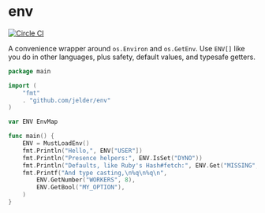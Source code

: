 # env
[![Circle CI](https://circleci.com/gh/jelder/env.svg?style=svg)](https://circleci.com/gh/jelder/env)

A convenience wrapper around `os.Environ` and `os.GetEnv`. Use `ENV[]` like you do in other languages, plus safety, default values, and typesafe getters.

```go
package main

import (
	"fmt"
	. "github.com/jelder/env"
)

var ENV EnvMap

func main() {
	ENV = MustLoadEnv()
	fmt.Println("Hello,", ENV["USER"])
	fmt.Println("Presence helpers:", ENV.IsSet("DYNO"))
	fmt.Println("Defaults, like Ruby's Hash#fetch:", ENV.Get("MISSING", "yes!"))
	fmt.Printf("And type casting,\n%q\n%q\n",
		ENV.GetNumber("WORKERS", 8),
		ENV.GetBool("MY_OPTION"),
	)
}
```
